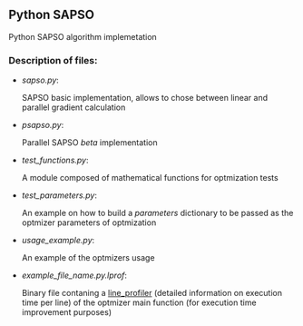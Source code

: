 ## Python SAPSO
Python SAPSO algorithm implemetation

### Description of files:

- *sapso.py*:

   SAPSO basic implementation, allows to chose between linear and parallel gradient calculation

- *psapso.py*:

   Parallel SAPSO *beta* implementation

- *test_functions.py*:
   
   A module composed of mathematical functions for optmization tests

- *test_parameters.py*:
	
	An example on how to build a *parameters* dictionary to be passed as the optmizer parameters of optmization

- *usage_example.py*:

  An example of the optmizers usage

- *example_file_name.py.lprof*:

  Binary file contaning a [line_profiler](https://github.com/rkern/line_profiler) (detailed information on execution time per line) of the optmizer main function (for execution time improvement purposes)